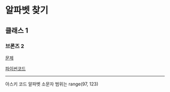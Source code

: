 # 알파벳 찾기
## 클래스 1
### 브론즈 2
[문제](https://www.acmicpc.net/problem/10809)

[파이썬코드](10809.py)

---

아스키 코드 알파벳 소문자 범위는 range(97, 123)
